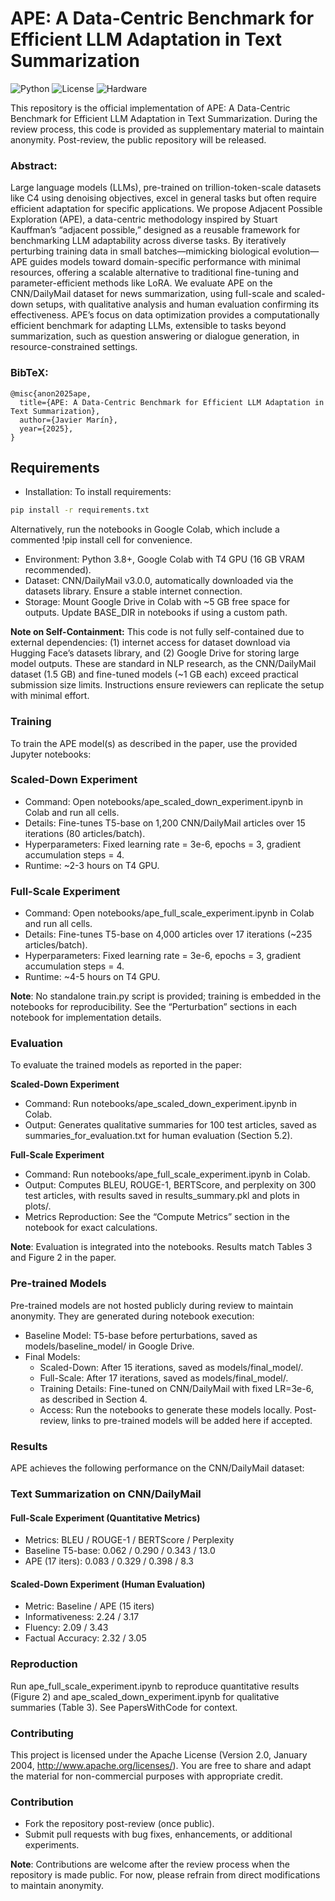 # APE: A Data-Centric Benchmark for Efficient LLM Adaptation in Text Summarization

![Python](https://img.shields.io/badge/Python-3.8+-blue.svg)
![License](https://img.shields.io/badge/License-CC%20BY%204.0-green.svg)
![Hardware](https://img.shields.io/badge/Hardware-T4%20GPU-orange.svg)

This repository is the official implementation of APE: A Data-Centric Benchmark for Efficient LLM Adaptation
in Text Summarization. During the review process, this code is provided as supplementary material to maintain anonymity. Post-review, the public repository will be released.

### Abstract: 
Large language models (LLMs), pre-trained on trillion-token-scale datasets like C4 using denoising objectives, excel in general tasks but often require efficient adaptation for specific applications. We propose Adjacent Possible Exploration (APE), a data-centric methodology inspired by Stuart Kauffman’s “adjacent possible,” designed as a reusable framework for benchmarking LLM adaptability across diverse tasks. By iteratively perturbing training data in small batches—mimicking biological evolution—APE guides models toward domain-specific performance with minimal resources, offering a scalable alternative to traditional fine-tuning and parameter-efficient methods like LoRA. We evaluate APE on the CNN/DailyMail dataset for news summarization, using full-scale and scaled-down setups, with qualitative analysis and human evaluation confirming its effectiveness. APE’s focus on data optimization provides a computationally efficient benchmark for adapting LLMs, extensible to tasks beyond summarization, such as question answering or dialogue generation, in resource-constrained settings.

 ### BibTeX:
 ```
 @misc{anon2025ape,
   title={APE: A Data-Centric Benchmark for Efficient LLM Adaptation in Text Summarization},
   author={Javier Marín},
   year={2025},
 }
 ```

## Requirements
- Installation: To install requirements:

```bash
pip install -r requirements.txt
```
Alternatively, run the notebooks in Google Colab, which include a commented !pip install cell for convenience.

- Environment: Python 3.8+, Google Colab with T4 GPU (16 GB VRAM recommended).
- Dataset: CNN/DailyMail v3.0.0, automatically downloaded via the datasets library. Ensure a stable internet connection.
- Storage: Mount Google Drive in Colab with ~5 GB free space for outputs. Update BASE_DIR in notebooks if using a custom path.

**Note on Self-Containment:** This code is not fully self-contained due to external dependencies: (1) internet access for dataset download via Hugging Face’s datasets library, and (2) Google Drive for storing large model outputs. These are standard in NLP research, as the CNN/DailyMail dataset (1.5 GB) and fine-tuned models (~1 GB each) exceed practical submission size limits. Instructions ensure reviewers can replicate the setup with minimal effort.

### Training
To train the APE model(s) as described in the paper, use the provided Jupyter notebooks:

### Scaled-Down Experiment
- Command: Open notebooks/ape_scaled_down_experiment.ipynb in Colab and run all cells.
- Details: Fine-tunes T5-base on 1,200 CNN/DailyMail articles over 15 iterations (80 articles/batch).
- Hyperparameters: Fixed learning rate = 3e-6, epochs = 3, gradient accumulation steps = 4.
- Runtime: ~2-3 hours on T4 GPU.
  
### Full-Scale Experiment
- Command: Open notebooks/ape_full_scale_experiment.ipynb in Colab and run all cells.
- Details: Fine-tunes T5-base on 4,000 articles over 17 iterations (~235 articles/batch).
- Hyperparameters: Fixed learning rate = 3e-6, epochs = 3, gradient accumulation steps = 4.
- Runtime: ~4-5 hours on T4 GPU.

**Note**: No standalone train.py script is provided; training is embedded in the notebooks for reproducibility. See the “Perturbation” sections in each notebook for implementation details.

### Evaluation
To evaluate the trained models as reported in the paper:

**Scaled-Down Experiment**
- Command: Run notebooks/ape_scaled_down_experiment.ipynb in Colab.
- Output: Generates qualitative summaries for 100 test articles, saved as summaries_for_evaluation.txt for human evaluation (Section 5.2).

**Full-Scale Experiment**
- Command: Run notebooks/ape_full_scale_experiment.ipynb in Colab.
- Output: Computes BLEU, ROUGE-1, BERTScore, and perplexity on 300 test articles, with results saved in results_summary.pkl and plots in plots/.
- Metrics Reproduction: See the “Compute Metrics” section in the notebook for exact calculations.

**Note**: Evaluation is integrated into the notebooks. Results match Tables 3 and Figure 2 in the paper.

### Pre-trained Models
Pre-trained models are not hosted publicly during review to maintain anonymity. They are generated during notebook execution:

- Baseline Model: T5-base before perturbations, saved as models/baseline_model/ in Google Drive.
- Final Models:
    - Scaled-Down: After 15 iterations, saved as models/final_model/.
    - Full-Scale: After 17 iterations, saved as models/final_model/.
    - Training Details: Fine-tuned on CNN/DailyMail with fixed LR=3e-6, as described in Section 4.
    - Access: Run the notebooks to generate these models locally. Post-review, links to pre-trained models will be added here if accepted.

### Results
APE achieves the following performance on the CNN/DailyMail dataset:

### Text Summarization on CNN/DailyMail
#### Full-Scale Experiment (Quantitative Metrics)
- Metrics:	BLEU	/ ROUGE-1 /	BERTScore	/ Perplexity
- Baseline T5-base:	0.062	/ 0.290 /	0.343 /	13.0
- APE (17 iters):	0.083	/ 0.329	/ 0.398	/ 8.3
  
#### Scaled-Down Experiment (Human Evaluation)
- Metric: 	Baseline /	APE (15 iters)
- Informativeness:	2.24	/ 3.17
- Fluency:	2.09	/ 3.43
- Factual Accuracy:	2.32	/ 3.05

### Reproduction 
Run ape_full_scale_experiment.ipynb to reproduce quantitative results (Figure 2) and ape_scaled_down_experiment.ipynb for qualitative summaries (Table 3). See PapersWithCode for context.

### Contributing
This project is licensed under the Apache License (Version 2.0, January 2004, http://www.apache.org/licenses/). You are free to share and adapt the material for non-commercial purposes with appropriate credit.

### Contribution
- Fork the repository post-review (once public).
- Submit pull requests with bug fixes, enhancements, or additional experiments.


**Note**: Contributions are welcome after the review process when the repository is made public. For now, please refrain from direct modifications to maintain anonymity.
